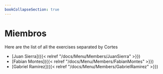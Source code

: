 ```yaml
---
bookCollapseSection: true
---
```


# Miembros

Here are the list of all the exercises separated by Cortes
- [Juan Sierra]({{< relref "/docs/Menu/Members/JuanSierra" >}})
- [Fabian Montes]({{< relref "/docs/Menu/Members/FabianMontes" >}})
- [Gabriel Ramirez]({{< relref "/docs/Menu/Members/GabrielRamirez" >}})
